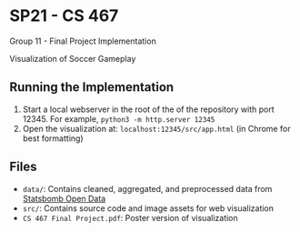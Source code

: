 # SP21 - CS 467
Group 11 - Final Project Implementation

Visualization of Soccer Gameplay

## Running the Implementation
1. Start a local webserver in the root of the of the repository with port 12345. For example, `python3 -m http.server 12345`
2. Open the visualization at: `localhost:12345/src/app.html` (in Chrome for best formatting)

## Files
* `data/`: Contains cleaned, aggregated, and preprocessed data from [Statsbomb Open Data](https://github.com/statsbomb/open-data)
* `src/`: Contains source code and image assets for web visualization
* `CS 467 Final Project.pdf`: Poster version of visualization
